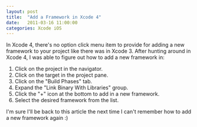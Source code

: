 ```yaml
---
layout: post
title:  "Add a Framework in Xcode 4"
date:   2011-03-16 11:00:00
categories: Xcode iOS
---
```


In Xcode 4, there's no option click menu item to provide for adding a new framework to your project like there was in Xcode 3.  After hunting around in Xcode 4, I was able to figure out how to add a new framework in:

1. Click on the project in the navigator.
2. Click on the target in the project pane.
3. Click on the "Build Phases" tab.
4. Expand the "Link Binary With Libraries" group.
5. Click the "+" icon at the bottom to add in a new framework.
6. Select the desired framework from the list.

I'm sure I'll be back to this article the next time I can't remember how to add a new framework again :)